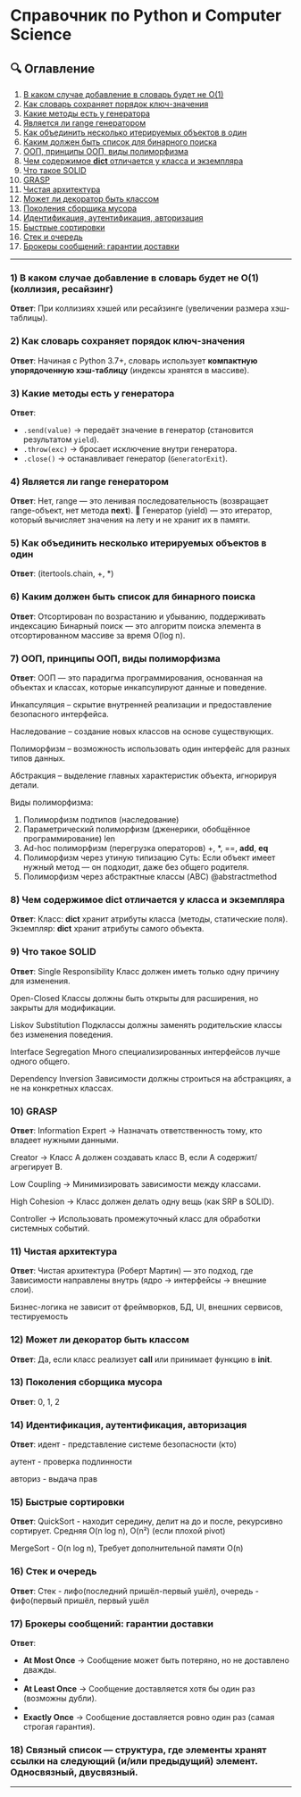 # Справочник по Python и Computer Science  

## 🔍 Оглавление  
1. [В каком случае добавление в словарь будет не O(1)](#1-в-каком-случае-добавление-в-словарь-будет-не-o1-коллизия-ресайзинг)  
2. [Как словарь сохраняет порядок ключ-значения](#2-как-словарь-сохраняет-порядок-ключ-значения)  
3. [Какие методы есть у генератора](#3-какие-методы-есть-у-генератора)  
4. [Является ли range генератором](#4-является-ли-range-генератором)  
5. [Как объединить несколько итерируемых объектов в один](#5-как-объединить-несколько-итерируемых-объектов-в-один)  
6. [Каким должен быть список для бинарного поиска](#6-каким-должен-быть-список-чтобы-искать-по-нему-бинарным-поиском)  
7. [ООП, принципы ООП, виды полиморфизма](#7-ооп-принципы-ооп-виды-полиморфизма)  
8. [Чем содержимое __dict__ отличается у класса и экземпляра](#8-чем-содержимое-__dict__-отличается-у-класса-и-его-экземпляра)  
9. [Что такое SOLID](#9-что-такое-solid)  
10. [GRASP](#10-grasp)  
11. [Чистая архитектура](#11-чистая-архитектура)  
12. [Может ли декоратор быть классом](#12-может-ли-декоратор-быть-классом)  
13. [Поколения сборщика мусора](#13-поколения-сборщика-мусора)  
14. [Идентификация, аутентификация, авторизация](#14-идентификация-аутентификация-авторизация)  
15. [Быстрые сортировки](#15-быстрые-сортировки)  
16. [Стек и очередь](#16-стек-и-очередь)  
17. [Брокеры сообщений: гарантии доставки](#17-брокеры-сообщений-гарантии-доставки-at-most-once-at-least-once-exactly-once)  

---

### 1) В каком случае добавление в словарь будет не O(1) (коллизия, ресайзинг)  
**Ответ**: При коллизиях хэшей или ресайзинге (увеличении размера хэш-таблицы).  

### 2) Как словарь сохраняет порядок ключ-значения  
**Ответ**: Начиная с Python 3.7+, словарь использует **компактную упорядоченную хэш-таблицу** (индексы хранятся в массиве).  

### 3) Какие методы есть у генератора  
**Ответ**:  
- `.send(value)` → передаёт значение в генератор (становится результатом `yield`).  
- `.throw(exc)` → бросает исключение внутри генератора.  
- `.close()` → останавливает генератор (`GeneratorExit`).  

### 4) Является ли range генератором  
**Ответ**:
Нет, range — это ленивая последовательность (возвращает range-объект, нет метода __next__).
🔹 Генератор (yield) — это итератор, который вычисляет значения на лету и не хранит их в памяти.

### 5) Как объединить несколько итерируемых объектов в один
**Ответ**:
(itertools.chain, +, *)

### 6) Каким должен быть список для бинарного поиска
**Ответ**:
Отсортирован по возрастанию и убыванию, поддерживать индексацию
Бинарный поиск — это алгоритм поиска элемента в отсортированном массиве за время O(log n).

### 7) ООП, принципы ООП, виды полиморфизма
**Ответ**:
ООП — это парадигма программирования, основанная на объектах и классах, которые инкапсулируют данные и поведение.

Инкапсуляция – скрытие внутренней реализации и предоставление безопасного интерфейса.

Наследование – создание новых классов на основе существующих.

Полиморфизм – возможность использовать один интерфейс для разных типов данных.

Абстракция – выделение главных характеристик объекта, игнорируя детали.

Виды полиморфизма:
1. Полиморфизм подтипов (наследование)
2. Параметрический полиморфизм (дженерики, обобщённое программирование) len
3. Ad-hoc полиморфизм (перегрузка операторов) +, *, ==, __add__, __eq__
4. Полиморфизм через утиную типизацию Суть: Если объект имеет нужный метод — он подходит, даже без общего родителя.
5. Полиморфизм через абстрактные классы (ABC) @abstractmethod

### 8) Чем содержимое __dict__ отличается у класса и экземпляра
**Ответ**:
Класс: __dict__ хранит атрибуты класса (методы, статические поля).
Экземпляр: __dict__ хранит атрибуты самого объекта.

### 9) Что такое SOLID
**Ответ**:
Single Responsibility Класс должен иметь только одну причину для изменения.

Open-Closed Классы должны быть открыты для расширения, но закрыты для модификации.

Liskov Substitution Подклассы должны заменять родительские классы без изменения поведения.

Interface Segregation Много специализированных интерфейсов лучше одного общего.

Dependency Inversion Зависимости должны строиться на абстракциях, а не на конкретных классах.

### 10) GRASP
**Ответ**:
Information Expert → Назначать ответственность тому, кто владеет нужными данными.

Creator → Класс A должен создавать класс B, если A содержит/агрегирует B.

Low Coupling → Минимизировать зависимости между классами.

High Cohesion → Класс должен делать одну вещь (как SRP в SOLID).

Controller → Использовать промежуточный класс для обработки системных событий.

### 11) Чистая архитектура
**Ответ**:
Чистая архитектура (Роберт Мартин) — это подход, где Зависимости направлены внутрь (ядро → интерфейсы → внешние слои).

Бизнес-логика не зависит от фреймворков, БД, UI, внешних сервисов, тестируемость

### 12) Может ли декоратор быть классом
**Ответ**:
Да, если класс реализует __call__ или принимает функцию в __init__.

### 13) Поколения сборщика мусора
**Ответ**:
0, 1, 2

### 14) Идентификация, аутентификация, авторизация
**Ответ**:
идент - представление системе безопасности (кто) 

аутент - проверка подлинности 

авториз - выдача прав 

### 15) Быстрые сортировки
**Ответ**:
QuickSort - находит середину, делит на до и после, рекурсивно сортирует. Средняя O(n log n), O(n²) (если плохой pivot)

MergeSort - O(n log n), Требует дополнительной памяти O(n)

### 16) Стек и очередь
**Ответ**:
Стек - лифо(последний пришёл-первый ушёл), очередь - фифо(первый пришёл, первый ушёл

### 17) Брокеры сообщений: гарантии доставки  
**Ответ**:  
- **At Most Once** → Сообщение может быть потеряно, но не доставлено дважды.
- 
- **At Least Once** → Сообщение доставляется хотя бы один раз (возможны дубли).
- 
- **Exactly Once** → Сообщение доставляется ровно один раз (самая строгая гарантия).  


### 18) Связный список — структура, где элементы хранят ссылки на следующий (и/или предыдущий) элемент. Односвязный, двусвязный.
---

